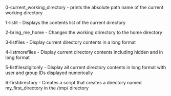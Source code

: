 0-current_working_directory - prints the absolute path name of the current working directory

1-listit - Displays the contents list of the current directory

2-bring_me_home - Changes the working drirectory to the home directory

3-listfiles - Display current directory contents in a long format

4-listmorefiles - Display current directory contents including hidden and in long format

5-listfilesdigitonly - Display all current directory contents in long format with user and group IDs displayed numerically

6-firstdirectory - Creates a script that creates a directory named my_first_directory in the /tmp/ directory

